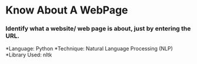 # Know About A WebPage
### Identify what a website/ web page is about, just by entering the URL.

*Language: Python
*Technique: Natural Language Processing (NLP)
*Library Used: nltk
